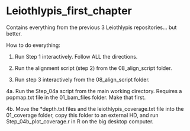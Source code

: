 # Leiothlypis_first_chapter
Contains everything from the previous 3 Leiothlypis repositories... but better. 

How to do everything:
1. Run Step 1 interactively. Follow ALL the directions. 

2. Run the alignment script (step 2) from the 08_align_script folder.

3. Run step 3 interactively from the 08_align_script folder. 

4a. Run the Step_04a script from the main working directory. Requires a popmap.txt file in the 01_bam_files folder. Make that first. 

4b. Move the *depth.txt files and the leiothlypis_coverage.txt file into the 01_coverage folder, copy this folder to an external HD, and run Step_04b_plot_coverage.r in R on the big desktop computer. 
